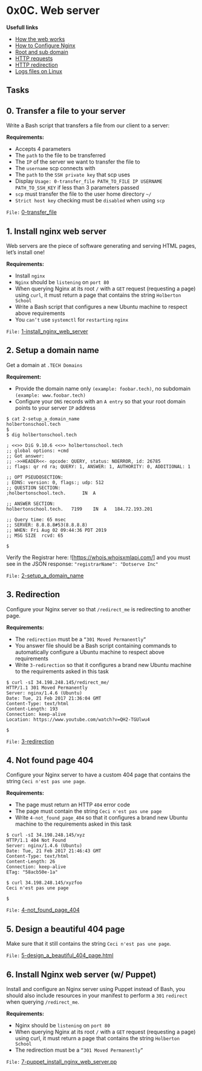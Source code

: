# 0x0C. Web server

**Usefull links**
- [How the web works](https://developer.mozilla.org/en-US/docs/Learn/Getting_started_with_the_web/How_the_Web_works)
- [How to Configure Nginx](https://www.digitalocean.com/community/tutorials/how-to-set-up-nginx-server-blocks-virtual-hosts-on-ubuntu-16-04)
- [Root and sub domain](https://landingi.com/help/domains-vs-subdomains/)
- [HTTP requests](https://www.tutorialspoint.com/http/http_methods.htm)
- [HTTP redirection](https://moz.com/learn/seo/redirection)
- [Logs files on Linux](https://www.cyberciti.biz/faq/ubuntu-linux-gnome-system-log-viewer/)


## Tasks
## 0. Transfer a file to your server
Write a Bash script that transfers a file from our client to a server:

**Requirements:**

- Accepts 4 parameters
- The `path` to the file to be transferred
- The `IP` of the server we want to transfer the file to
- The `username` scp connects with
- The `path` to the `SSH private key` that scp uses
- Display `Usage: 0-transfer_file PATH_TO_FILE IP USERNAME PATH_TO_SSH_KEY` if less than 3 parameters passed
- `scp` must transfer the file to the user home directory `~/`
- `Strict host key` checking must be `disabled` when using `scp`

`File:` [0-transfer_file](0-transfer_file)


## 1. Install nginx web server
Web servers are the piece of software generating and serving HTML pages, let’s install one!

**Requirements:**

- Install `nginx`
- `Nginx` should be `listening` on `port 80`
- When querying Nginx at its root `/` with a `GET` request (requesting a page) using `curl`, it must return a page that contains the string `Holberton School`
- Write a Bash script that configures a new Ubuntu machine to respect above requirements
- You `can’t` use `systemctl` for `restarting` `nginx`

`File:` [1-install_nginx_web_server](1-install_nginx_web_server)


## 2. Setup a domain name
Get a domain at `.TECH Domains`

**Requirement:**

- Provide the domain name only `(example: foobar.tech)`, no subdomain `(example: www.foobar.tech)`
- Configure your `DNS` records with an `A entry` so that your root domain points to your server `IP` address

```shell
$ cat 2-setup_a_domain_name
holbertonschool.tech
$
$ dig holbertonschool.tech

; <<>> DiG 9.10.6 <<>> holbertonschool.tech
;; global options: +cmd
;; Got answer:
;; ->>HEADER<<- opcode: QUERY, status: NOERROR, id: 26785
;; flags: qr rd ra; QUERY: 1, ANSWER: 1, AUTHORITY: 0, ADDITIONAL: 1

;; OPT PSEUDOSECTION:
; EDNS: version: 0, flags:; udp: 512
;; QUESTION SECTION:
;holbertonschool.tech.      IN  A

;; ANSWER SECTION:
holbertonschool.tech.   7199    IN  A   184.72.193.201

;; Query time: 65 msec
;; SERVER: 8.8.8.8#53(8.8.8.8)
;; WHEN: Fri Aug 02 09:44:36 PDT 2019
;; MSG SIZE  rcvd: 65

$
```
Verify the Registrar here: ![https://whois.whoisxmlapi.com/] and you must see in the JSON response: `"registrarName": "Dotserve Inc"`

`File:` [2-setup_a_domain_name](2-setup_a_domain_name)


## 3. Redirection
Configure your Nginx server so that `/redirect_me` is redirecting to another page.

**Requirements:**

- The `redirection` must be a `“301 Moved Permanently”`
- You answer file should be a Bash script containing commands to automatically configure a Ubuntu machine to respect above requirements
- Write `3-redirection` so that it configures a brand new Ubuntu machine to the requirements asked in this task

```shell
$ curl -sI 34.198.248.145/redirect_me/
HTTP/1.1 301 Moved Permanently
Server: nginx/1.4.6 (Ubuntu)
Date: Tue, 21 Feb 2017 21:36:04 GMT
Content-Type: text/html
Content-Length: 193
Connection: keep-alive
Location: https://www.youtube.com/watch?v=QH2-TGUlwu4

$
```

`File:` [3-redirection](3-redirection)

## 4. Not found page 404
Configure your Nginx server to have a custom 404 page that contains the string `Ceci n'est pas une page`.

**Requirements:**

- The page must return an HTTP `404` error code
- The page must contain the string `Ceci n'est pas une page`
- Write `4-not_found_page_404` so that it configures a brand new Ubuntu machine to the requirements asked in this task

```shell
$ curl -sI 34.198.248.145/xyz
HTTP/1.1 404 Not Found
Server: nginx/1.4.6 (Ubuntu)
Date: Tue, 21 Feb 2017 21:46:43 GMT
Content-Type: text/html
Content-Length: 26
Connection: keep-alive
ETag: "58acb50e-1a"

$ curl 34.198.248.145/xyzfoo
Ceci n'est pas une page

$
```

`File:` [4-not_found_page_404](4-not_found_page_404)

## 5. Design a beautiful 404 page
Make sure that it still contains the string `Ceci n'est pas une page`.

`File:` [5-design_a_beautiful_404_page.html](5-design_a_beautiful_404_page.html)


## 6. Install Nginx web server (w/ Puppet)
Install and configure an Nginx server using Puppet instead of Bash, you should also include resources in your manifest to perform a `301` `redirect` when querying `/redirect_me`.

**Requirements:**

- Nginx should be `listening` on `port 80`
- When querying Nginx at its root `/` with a `GET` request (requesting a page) using curl, it must return a page that contains the string `Holberton School`
- The redirection must be a `“301 Moved Permanently”`

`File:` [7-puppet_install_nginx_web_server.pp](7-puppet_install_nginx_web_server.pp)
